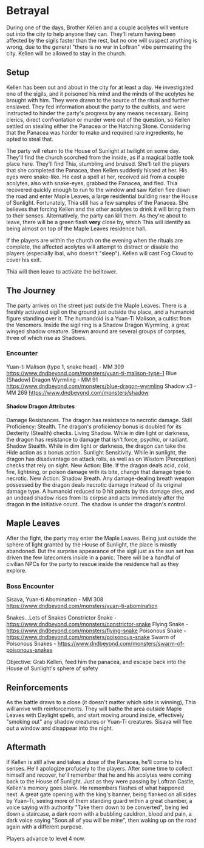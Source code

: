# Betrayal
During one of the days, Brother Kellen and a couple acolytes will venture out into the city to help anyone they can. They'll return having been affected by the sigils faster than the rest, but no one will suspect anything is wrong, due to the general "there is no war in Loftran" vibe permeating the city. Kellen will be allowed to stay in the church.

## Setup
Kellen has been out and about in the city for at least a day. He investigated one of the sigils, and it poisoned his mind and the minds of the acolytes he brought with him. They were drawn to the source of the ritual and further enslaved. They fed information about the party to the cultists, and were instructed to hinder the party's progress by any means necessary. Being clerics, direct confrontation or murder were out of the question, so Kellen settled on stealing either the Panacea or the Hatching Stone. Considering that the Panacea was harder to make and required rare ingredients, he opted to steal that.

The party will return to the House of Sunlight at twilight on some day. They'll find the church scorched from the inside, as if a magical battle took place here. They'll find Thia, stumbling and bruised. She'll tell the players that she completed the Panacea, then Kellen suddenly hissed at her. His eyes were snake-like. He cast a spell at her, received aid from a couple acolytes, also with snake-eyes, grabbed the Panacea, and fled. Thia recovered quickly enough to run to the window and saw Kellen flee down the road and enter Maple Leaves, a large residential building near the House of Sunlight. Fortunately, Thia still has a few samples of the Panacea. She believes that forcing Kellen and the other acolytes to drink it will bring them to their senses. Alternatively, the party can kill them. As they're about to leave, there will be a green flash **very** close by, which Thia will identify as being almost on top of the Maple Leaves residence hall.

If the players are within the church on the evening when the rituals are complete, the affected acolytes will attempt to distract or disable the players (especially Ibal, who doesn't "sleep"). Kellen will cast Fog Cloud to cover his exit.

Thia will then leave to activate the belltower.

## The Journey
The party arrives on the street just outside the Maple Leaves. There is a freshly activated sigil on the ground just outside the place, and a humanoid figure standing over it. The humandoid is a Yuan-Ti Malison, a cultist from the Venomers. Inside the sigil ring is a Shadow Dragon Wyrmling, a great winged shadow creature. Strewn around are several groups of corpses, three of which rise as Shadows.

### Encounter
Yuan-ti Malison (type 1, snake head) - MM 309 https://www.dndbeyond.com/monsters/yuan-ti-malison-type-1
Blue (Shadow) Dragon Wyrmling - MM 91 https://www.dndbeyond.com/monsters/blue-dragon-wyrmling
Shadow x3 - MM 269 https://www.dndbeyond.com/monsters/shadow

#### Shadow Dragon Attributes
Damage Resistances. The dragon has resistance to necrotic damage.
Skill Proficiency: Stealth. The dragon's proficiency bonus is doubled for its Dexterity (Stealth) checks.
Living Shadow. While in dim light or darkness, the dragon has resistance to damage that isn't force, psychic, or radiant.
Shadow Stealth. While in dim light or darkness, the dragon can take the Hide action as a bonus action.
Sunlight Sensitivity. While in sunlight, the dragon has disadvantage on attack rolls, as well as on Wisdom (Perception) checks that rely on sight.
New Action: Bite. If the dragon deals acid, cold, fire, lightning, or poison damage with its  bite, change that damage type to necrotic.
New Action: Shadow Breath. Any damage-dealing breath weapon possessed by the dragon deals necrotic damage instead of its original damage type. A humanoid reduced to 0 hit points by this damage dies, and an undead shadow rises from its corpse and acts immediately after the dragon in the initiative count. The shadow is under the dragon's control.

## Maple Leaves
After the fight, the party may enter the Maple Leaves. Being just outside the sphere of light granted by the House of Sunlight, the place is mostly abandoned. But the surprise appearance of the sigil just as the sun set has driven the few latecomers inside in a panic. There will be a handful of civilian NPCs for the party to rescue inside the residence hall as they explore.

### Boss Encounter
Sisava, Yuan-ti Abomination - MM 308 https://www.dndbeyond.com/monsters/yuan-ti-abomination

Snakes...Lots of Snakes
Constrictor Snake - https://www.dndbeyond.com/monsters/constrictor-snake
Flying Snake - https://www.dndbeyond.com/monsters/flying-snake
Poisonous Snake - https://www.dndbeyond.com/monsters/poisonous-snake
Swarm of Poisonous Snakes - https://www.dndbeyond.com/monsters/swarm-of-poisonous-snakes

Objective: Grab Kellen, feed him the panacea, and escape back into the House of Sunlight's sphere of safety

## Reinforcements
As the battle draws to a close (it doesn't matter which side is winning), Thia will arrive with reinforcements. They will bathe the area outside Maple Leaves with Daylight spells, and start moving around inside, effectively "smoking out" any shadow creatures or Yuan-Ti creatures. Sisava will flee out a window and disappear into the night.

## Aftermath
If Kellen is still alive and takes a dose of the Panacea, he'll come to his senses. He'll apologize profusely to the players. After some time to collect himself and recover, he'll remember that he and his acolytes were coming back to the House of Sunlight. Just as they were passing by Loftran Castle, Kellen's memory goes blank. He remembers flashes of what happened next. A great gate opening with the king's banner, being flanked on all sides by Yuan-Ti, seeing more of them standing guard within a great chamber, a voice saying with authority "Take them down to be converted", being led down a staircase, a dark room with a bubbling cauldron, blood and pain, a dark voice saying "Soon all of you will be mine", then waking up on the road again with a different purpose.

Players advance to level 4 now.
